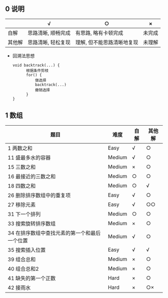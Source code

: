## 0 说明

|        | √                  | ○                          | ×      |
| ------ | ------------------ | -------------------------- | ------ |
| 自解   | 思路清晰, 顺畅完成 | 有思路, 略有卡顿完成       | 未完成 |
| 其他解 | 思路清晰, 轻松复现 | 理解, 但不能思路清晰地复现 | 未理解 |

* 回溯法思想

  ```
  void backtrack(...) {
  		根据条件剪枝      
  		for() {          
  			做选择    
  			backtrack(...)    
  			撤销选择      
  		}    
  }    
  ```

  

## 1 数组

| 题目                                          | 难度   | 自解 | 其他解 |
| --------------------------------------------- | ------ | ---- | ------ |
| 1 两数之和                                    | Easy   | √    | ○      |
| 11 盛最多水的容器                             | Medium | √    | ○      |
| 15 三数之和                                   | Medium | ×    | ○      |
| 16 最接近的三数之和                           | Medium | ○    | ○      |
| 18 四数之和                                   | Medium | ○    | √      |
| 26 删除排序数组中的重复项                     | Easy   | √    | ○      |
| 27 移除元素                                   | Easy   | √    | ○○     |
| 31 下一个排列                                 | Medium | ○    | ○      |
| 33 搜索旋转排序数组                           | Medium | ×    | ○      |
| 34 在排序数组中查找元素的第一个和最后一个位置 | Medium | √    | ○      |
| 35 搜索插入位置                               | Easy   | √    | √      |
| 39 组合总和                                   | Medium | ×    | ○      |
| 40 组合总和2                                  | Medium | ×    | ○      |
| 41 缺失的第一个正数                           | Hard   | ×    | ○      |
| 42 接雨水                                     | Hard   | ×    | ○×     |

